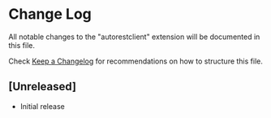 # Change Log

All notable changes to the "autorestclient" extension will be documented in this file.

Check [Keep a Changelog](http://keepachangelog.com/) for recommendations on how to structure this file.

## [Unreleased]

- Initial release